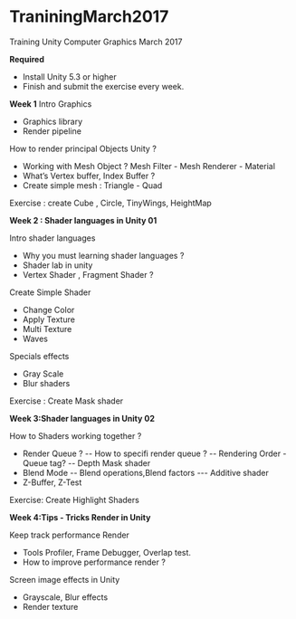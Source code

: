 
# TraniningMarch2017
Training Unity Computer Graphics March 2017

**Required**
- Install Unity 5.3 or higher
- Finish and submit the exercise every week.

**Week 1**
Intro Graphics

- Graphics library 
- Render pipeline

How to render principal Objects Unity ?

- Working with Mesh Object ? Mesh Filter - Mesh Renderer - Material
- What’s Vertex buffer, Index Buffer ?
- Create simple mesh : Triangle - Quad 

Exercise : create Cube , Circle, TinyWings, HeightMap

**Week 2 : Shader languages in Unity 01**

Intro shader languages

- Why you must learning shader languages ?
- Shader lab in unity 
- Vertex Shader , Fragment Shader ?

Create Simple Shader

- Change Color
- Apply Texture
- Multi Texture
- Waves

Specials effects

- Gray Scale
- Blur shaders

Exercise : Create Mask shader

**Week 3:Shader languages in Unity 02**

How to Shaders working together ?

- Render Queue ?
-- How to specifi render queue ?
-- Rendering Order - Queue tag?
-- Depth Mask shader
- Blend Mode
-- Blend operations,Blend factors
--- Additive shader 
- Z-Buffer, Z-Test

Exercise: Create Highlight Shaders

**Week 4:Tips - Tricks Render in Unity**

Keep track performance Render

- Tools Profiler, Frame Debugger,  Overlap test.
- How to improve performance render ?

Screen image effects in Unity

- Grayscale, Blur effects
- Render texture
